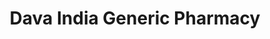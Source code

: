 ---
title: "Dava India Generic Pharmacy"
url: /gurgaon/dava-india-generic-pharmacy/
shop: chemist
---
